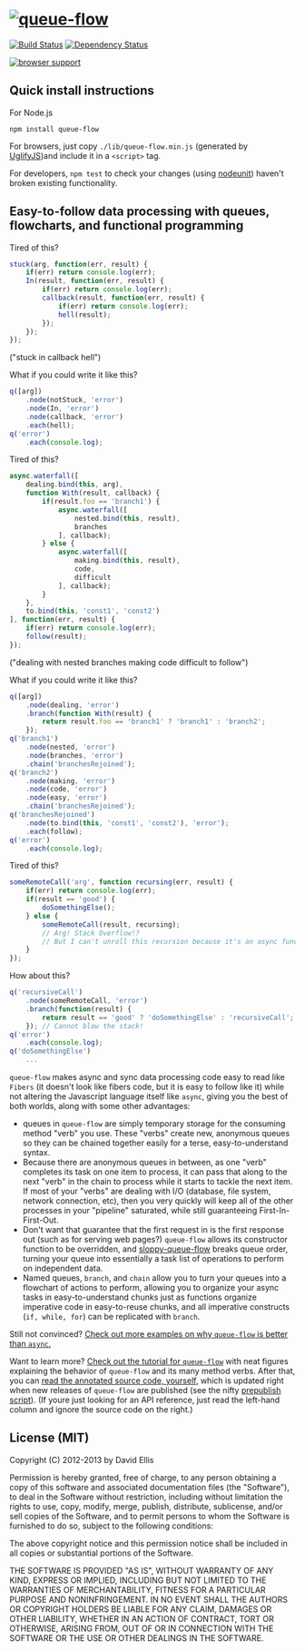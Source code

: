 # [![queue-flow](http://dfellis.github.com/queue-flow/images/queue-flow-logo.svg)](http://dfellis.github.com/queue-flow)

[![Build Status](https://secure.travis-ci.org/dfellis/queue-flow.png)](http://travis-ci.org/dfellis/queue-flow) [![Dependency Status](https://david-dm.org/dfellis/queue-flow.png)](https://david-dm.org/dfellis/queue-flow)

[![browser support](http://ci.testling.com/dfellis/queue-flow.png)](http://ci.testling.com/dfellis/queue-flow)

## Quick install instructions

For Node.js

    npm install queue-flow

For browsers, just copy ``./lib/queue-flow.min.js`` (generated by [UglifyJS](https://github.com/mishoo/UglifyJS/))and include it in a ``<script>`` tag.

For developers, ``npm test`` to check your changes (using [nodeunit](https://github.com/caolan/nodeunit/)) haven't broken existing functionality.

## Easy-to-follow data processing with queues, flowcharts, and functional programming

Tired of this?

```js
stuck(arg, function(err, result) {
    if(err) return console.log(err);
    In(result, function(err, result) {
        if(err) return console.log(err);
        callback(result, function(err, result) {
            if(err) return console.log(err);
            hell(result);
        });
    });
});
```

("stuck in callback hell")

What if you could write it like this?

```js
q([arg])
    .node(notStuck, 'error')
    .node(In, 'error')
    .node(callback, 'error')
    .each(hell);
q('error')
    .each(console.log);
```

Tired of this?

```js
async.waterfall([
    dealing.bind(this, arg),
    function With(result, callback) {
        if(result.foo == 'branch1') {
            async.waterfall([
                nested.bind(this, result),
                branches
            ], callback);
        } else {
            async.waterfall([
                making.bind(this, result),
                code,
                difficult
            ], callback);
        }
    },
    to.bind(this, 'const1', 'const2')
], function(err, result) {
    if(err) return console.log(err);
    follow(result);
});
```

("dealing with nested branches making code difficult to follow")

What if you could write it like this?

```js
q([arg])
    .node(dealing, 'error')
    .branch(function With(result) {
        return result.foo == 'branch1' ? 'branch1' : 'branch2';
    });
q('branch1')
    .node(nested, 'error')
    .node(branches, 'error')
    .chain('branchesRejoined');
q('branch2')
    .node(making, 'error')
    .node(code, 'error')
    .node(easy, 'error')
    .chain('branchesRejoined');
q('branchesRejoined')
    .node(to.bind(this, 'const1', 'const2'), 'error');
    .each(follow);
q('error')
    .each(console.log);
```

Tired of this?

```js
someRemoteCall('arg', function recursing(err, result) {
    if(err) return console.log(err);
    if(result == 'good') {
        doSomethingElse();
    } else {
        someRemoteCall(result, recursing);
        // Arg! Stack Overflow!?
        // But I can't unroll this recursion because it's an async function, right?
    }
});
```

How about this?

```js
q('recursiveCall')
    .node(someRemoteCall, 'error')
    .branch(function(result) {
        return result == 'good' ? 'doSomethingElse' : 'recursiveCall';
    }); // Cannot blow the stack!
q('error')
    .each(console.log);
q('doSomethingElse')
    ...
```

``queue-flow`` makes async and sync data processing code easy to read like ``Fibers`` (it doesn't look like fibers code, but it is easy to follow like it) while not altering the Javascript language itself like ``async``, giving you the best of both worlds, along with some other advantages:

* queues in ``queue-flow`` are simply temporary storage for the consuming method "verb" you use. These "verbs" create new, anonymous queues so they can be chained together easily for a terse, easy-to-understand syntax.
* Because there are anonymous queues in between, as one "verb" completes its task on one item to process, it can pass that along to the next "verb" in the chain to process while it starts to tackle the next item. If most of your "verbs" are dealing with I/O (database, file system, network connection, etc), then you very quickly will keep all of the other processes in your "pipeline" saturated, while still guaranteeing First-In-First-Out.
* Don't want that guarantee that the first request in is the first response out (such as for serving web pages?) ``queue-flow`` allows its constructor function to be overridden, and [sloppy-queue-flow](https://github.com/dfellis/sloppy-queue-flow) breaks queue order, turning your queue into essentially a task list of operations to perform on independent data.
* Named queues, ``branch``, and ``chain`` allow you to turn your queues into a flowchart of actions to perform, allowing you to organize your async tasks in easy-to-understand chunks just as functions organize imperative code in easy-to-reuse chunks, and all imperative constructs (``if, while, for``) can be replicated with ``branch``.

Still not convinced? [Check out more examples on why ``queue-flow`` is better than ``async``.](http://dfellis.github.com/queue-flow/2012/09/22/why-queue-flow/)

Want to learn more? [Check out the tutorial for ``queue-flow``](http://dfellis.github.com/queue-flow/2012/09/21/tutorial/) with neat figures explaining the behavior of ``queue-flow`` and its many method verbs. After that, you can [read the annotated source code, yourself](http://dfellis.github.com/queue-flow/docs/queue-flow.html), which is updated right when new releases of ``queue-flow`` are published (see the nifty [prepublish script](https://github.com/dfellis/queue-flow/blob/master/prepublish.sh)). (If youre just looking for an API reference, just read the left-hand column and ignore the source code on the right.)

## License (MIT)

Copyright (C) 2012-2013 by David Ellis

Permission is hereby granted, free of charge, to any person obtaining a copy
of this software and associated documentation files (the "Software"), to deal
in the Software without restriction, including without limitation the rights
to use, copy, modify, merge, publish, distribute, sublicense, and/or sell
copies of the Software, and to permit persons to whom the Software is
furnished to do so, subject to the following conditions:

The above copyright notice and this permission notice shall be included in
all copies or substantial portions of the Software.

THE SOFTWARE IS PROVIDED "AS IS", WITHOUT WARRANTY OF ANY KIND, EXPRESS OR
IMPLIED, INCLUDING BUT NOT LIMITED TO THE WARRANTIES OF MERCHANTABILITY,
FITNESS FOR A PARTICULAR PURPOSE AND NONINFRINGEMENT. IN NO EVENT SHALL THE
AUTHORS OR COPYRIGHT HOLDERS BE LIABLE FOR ANY CLAIM, DAMAGES OR OTHER
LIABILITY, WHETHER IN AN ACTION OF CONTRACT, TORT OR OTHERWISE, ARISING FROM,
OUT OF OR IN CONNECTION WITH THE SOFTWARE OR THE USE OR OTHER DEALINGS IN
THE SOFTWARE.
